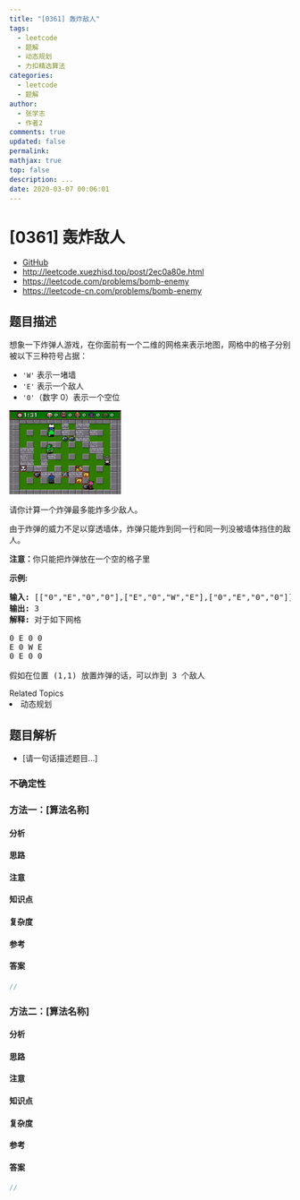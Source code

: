 ```yaml
---
title: "[0361] 轰炸敌人"
tags:
  - leetcode
  - 题解
  - 动态规划
  - 力扣精选算法
categories:
  - leetcode
  - 题解
author:
  - 张学志
  - 作者2
comments: true
updated: false
permalink:
mathjax: true
top: false
description: ...
date: 2020-03-07 00:06:01
---
```



# [0361] 轰炸敌人
* [GitHub](https://github.com/algoboy101/LeetCodeCrowdsource/tree/master/_posts/QA/%5B0361%5D%20%E8%BD%B0%E7%82%B8%E6%95%8C%E4%BA%BA.md)
* http://leetcode.xuezhisd.top/post/2ec0a80e.html
* https://leetcode.com/problems/bomb-enemy
* https://leetcode-cn.com/problems/bomb-enemy


## 题目描述

<p>想象一下炸弹人游戏，在你面前有一个二维的网格来表示地图，网格中的格子分别被以下三种符号占据：</p>

<ul>
	<li><code>&#39;W&#39;</code>&nbsp;表示一堵墙</li>
	<li><code>&#39;E&#39;</code>&nbsp;表示一个敌人</li>
	<li><code>&#39;0&#39;</code>（数字 0）表示一个空位</li>
</ul>

<p><img src="https://raw.githubusercontent.com/algoboy101/LeetCodeCrowdsource/master/imgs/361_Bomb_Enemy.gif" style="width: 200px;"></p>

<p>请你计算一个炸弹最多能炸多少敌人。</p>

<p>由于炸弹的威力不足以穿透墙体，炸弹只能炸到同一行和同一列没被墙体挡住的敌人。</p>

<p><strong>注意：</strong>你只能把炸弹放在一个空的格子里</p>

<p><strong>示例:</strong></p>

<pre><strong>输入: </strong>[[&quot;0&quot;,&quot;E&quot;,&quot;0&quot;,&quot;0&quot;],[&quot;E&quot;,&quot;0&quot;,&quot;W&quot;,&quot;E&quot;],[&quot;0&quot;,&quot;E&quot;,&quot;0&quot;,&quot;0&quot;]]
<strong>输出: </strong>3 
<strong>解释: </strong>对于如下网格

0 E 0 0 
E 0 W E 
0 E 0 0

假如在位置 (1,1) 放置炸弹的话，可以炸到 3 个敌人
</pre>
<div><div>Related Topics</div><div><li>动态规划</li></div></div>


## 题目解析
* [请一句话描述题目...]

### 不确定性


### 方法一：[算法名称]

#### 分析

#### 思路

#### 注意

#### 知识点

#### 复杂度

#### 参考

#### 答案

```cpp
//
```


### 方法二：[算法名称]

#### 分析

#### 思路

#### 注意

#### 知识点

#### 复杂度

#### 参考

#### 答案

```cpp
//
```



